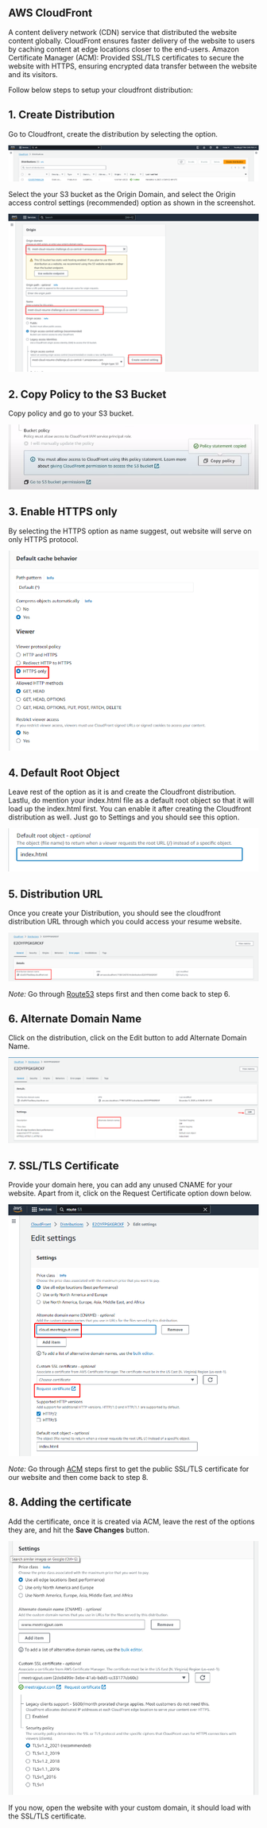 ## AWS CloudFront

A content delivery network (CDN) service that distributed the website content globally. CloudFront ensures faster delivery of the website to users by caching content at edge locations closer to the end-users.
Amazon Certificate Manager (ACM): Provided SSL/TLS certificates to secure the website with HTTPS, ensuring encrypted data transfer between the website and its visitors. 

Follow below steps to setup your cloudfront distribution:

## 1. Create Distribution

Go to Cloudfront, create the distribution by selecting the option. 

![Alt text](1-1.png) 

Select the your S3 bucket as the Origin Domain, and select the Origin access control settings (recommended) option as shown in the screenshot.

![Alt text](2-1.png)

## 2. Copy Policy to the S3 Bucket 

Copy policy and go to your S3 bucket.

![Alt text](15.png)

## 3. Enable HTTPS only

By selecting the HTTPS option as name suggest, out website will serve on only HTTPS protocol.

![Alt text](3-1.png)

## 4. Default Root Object

Leave rest of the option as it is and create the Cloudfront distribution. Lastlu, do mention your index.html file as a default root object so that it will load up the index.html first. You can enable it after creating the Cloudfront distribution as well. Just go to Settings and you should see this option.

![Alt text](4-1.png)

## 5. Distribution URL

Once you create your Distribution, you should see the cloudfront distribution URL through which you could access your resume website.

![Alt text](6-1.png)

*Note:* Go through [Route53](Route53.md) steps first and then come back to step 6.

## 6.  Alternate Domain Name

Click on the distribution, click on the Edit button to add Alternate Domain Name.

![Alt text](7-1.png)

## 7. SSL/TLS Certificate

Provide your domain here, you can add any unused CNAME for your website. Apart from it, click on the Request Certificate option down below.

![Alt text](8-1.png)

*Note:* Go through [ACM](ACM.md) steps first to get the public SSL/TLS certificate for our website and then come back to step 8.

## 8. Adding the certificate

Add the certificate, once it is created via ACM, leave the rest of the options they are, and hit the **Save Changes** button. 

![Alt text](13.png)

If you now, open the website with your custom domain, it should load with the SSL/TLS certificate.

